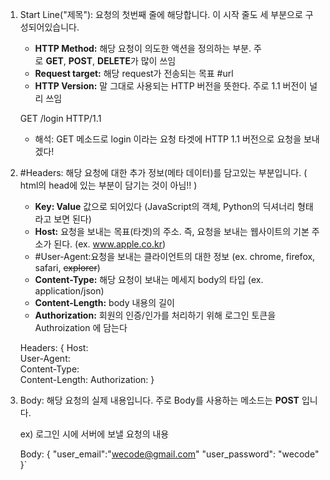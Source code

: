 

1.  Start Line("제목"): 요청의 첫번째 줄에 해당합니다. 이 시작 줄도 세 부분으로 구성되어있습니다.
    
    -   **HTTP Method:** 해당 요청이 의도한 액션을 정의하는 부분. 주로 **GET**, **POST**, **DELETE**가 많이 쓰임
    -   **Request target:** 해당 request가 전송되는 목표 #url
    -   **HTTP Version:** 말 그대로 사용되는 HTTP 버전을 뜻한다. 주로 1.1 버전이 널리 쓰임
    
    GET /login HTTP/1.1 
    - 해석: GET 메소드로 login 이라는 요청 타겟에 HTTP 1.1 버전으로 요청을 보내겠다!
    
2.  #Headers: 해당 요청에 대한 추가 정보(메타 데이터)를 담고있는 부분입니다. ( html의 head에 있는 부분이 담기는 것이 아님!! )
    
    -   **Key: Value** 값으로 되어있다 (JavaScript의 객체, Python의 딕셔너리 형태라고 보면 된다)
    -   **Host:** 요청을 보내는 목표(타겟)의 주소. 즉, 요청을 보내는 웹사이트의 기본 주소가 된다. (ex. www.apple.co.kr)
    -   #User-Agent:요청을 보내는 클라이언트의 대한 정보 (ex. chrome, firefox, safari, ~~explorer~~)
    -   **Content-Type:** 해당 요청이 보내는 메세지 body의 타입 (ex. application/json)
    -   **Content-Length:** body 내용의 길이
    -   **Authorization:** 회원의 인증/인가를 처리하기 위해 로그인 토큰을 Authroization 에 담는다
    
    Headers: {     Host:   
					     User-Agent:    
					     Content-Type:   
					     Content-Length:
					     Authorization:  }


    
3.  Body: 해당 요청의 실제 내용입니다. 주로 Body를 사용하는 메소드는 **POST** 입니다.
    
    ex) 로그인 시에 서버에 보낼 요청의 내용 
    
    Body: { 
    "user_email":"wecode@gmail.com" "user_password": "wecode" 
    }`
    

